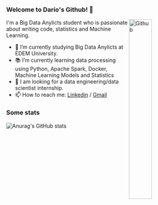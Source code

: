 ### Welcome to Darío's Github! 👋

<img width="35%" align="right" alt="Github" src="https://user-images.githubusercontent.com/48678280/88862734-4903af80-d201-11ea-968b-9c939d88a37c.gif" />

I'm a Big Data Anylicts student who is passionate about writing code, statistics and Machine Learning.

- 🔭 I’m currently studying Big Data Anylicts at EDEM University.
- 📚 I’m currently learning data processing using Python, Apache Spark, Docker, Machine Learning Models and Statistics
- 👯 I am looking for a data engineering/data scientist internship. 
- 📫 How to reach me: [Linkedin](https://www.linkedin.com/in/darío-fernández-fernández) / [Gmail](mailto:fernandezdario17@gmail.com)

### Some stats
![Anurag's GitHub stats](https://github-readme-stats.vercel.app/api?username=fernandezdario&show_icons=true&theme=tokyonight)
